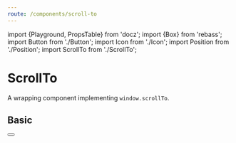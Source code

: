 ```yaml
---
route: /components/scroll-to
---
```


import {Playground, PropsTable} from 'docz';
import {Box} from 'rebass';
import Button from './Button';
import Icon from './Icon';
import Position from './Position';
import ScrollTo from './ScrollTo';

# ScrollTo

A wrapping component implementing `window.scrollTo`.

<PropsTable of={ScrollTo} />

## Basic

<Playground>
  <Position position="relative" style={{height: 1000}}>
    <Position y={0}>
      <ScrollTo y={1000}><Button label="scroll to bottom" /></ScrollTo>
    </Position>
    <Position bottom={0}>
      <ScrollTo><Icon icon="arrow-up" size={40} /></ScrollTo>
    </Position>
  </Position>
</Playground>
